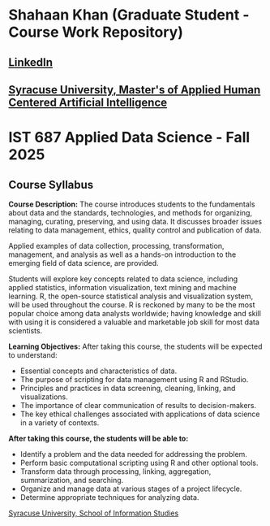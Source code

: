 # Shahaan Khan (Graduate Student - Course Work Repository)

## [LinkedIn](https://www.linkedin.com/in/shahaan-k/)

## [Syracuse University, Master's of Applied Human Centered Artificial Intelligence](https://ischool.syracuse.edu/academics/applied-human-centered-artificial-intelligence-masters-degree/)

# IST 687 Applied Data Science - Fall 2025
## Course Syllabus 

**Course Description:**
The course introduces students to the fundamentals about data and the standards, technologies, and methods for organizing, managing, curating, preserving, and using data. It discusses broader issues relating to data management, ethics, quality control and publication of data.

Applied examples of data collection, processing, transformation, management, and analysis as well as a hands-on introduction to the emerging field of data science, are provided.

Students will explore key concepts related to data science, including applied statistics, information visualization, text mining and machine learning. R, the open-source statistical analysis and visualization system, will be used throughout the course. R is reckoned by many to be the most popular choice among data analysts worldwide; having knowledge and skill with using it is considered a valuable and marketable job skill for most data scientists.

**Learning Objectives:**
After taking this course, the students will be expected to understand:
- Essential concepts and characteristics of data.
- The purpose of scripting for data management using R and RStudio.
- Principles and practices in data screening, cleaning, linking, and visualizations.
- The importance of clear communication of results to decision-makers.
- The key ethical challenges associated with applications of data science in a variety
of contexts.

**After taking this course, the students will be able to:**
- Identify a problem and the data needed for addressing the problem.
- Perform basic computational scripting using R and other optional tools.
- Transform data through processing, linking, aggregation, summarization, and
searching.
- Organize and manage data at various stages of a project lifecycle.
- Determine appropriate techniques for analyzing data.


[Syracuse University, School of Information Studies](https://ischool.syracuse.edu/)
